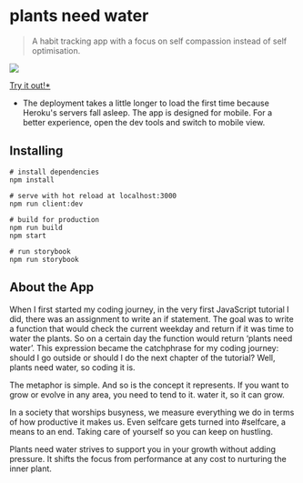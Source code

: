 # plants need water

> A habit tracking app with a focus on self compassion instead of self optimisation.

![](pnw_video.gif)

[Try it out!\*](https://plants-need-water.herokuapp.com/)

- The deployment takes a little longer to load the first time because Heroku's servers fall asleep. The app is designed for mobile. For a better experience, open the dev tools and switch to mobile view.

## Installing

```shell
# install dependencies
npm install

# serve with hot reload at localhost:3000
npm run client:dev

# build for production
npm run build
npm start

# run storybook
npm run storybook
```

## About the App

When I first started my coding journey, in the very first JavaScript tutorial I did, there was an assignment to write an if statement. The goal was to write a function that would check the current weekday and return if it was time to water the plants. So on a certain day the function would return ‘plants need water’. This expression became the catchphrase for my coding journey: should I go outside or should I do the next chapter of the tutorial? Well, plants need water, so coding it is.

The metaphor is simple. And so is the concept it represents. If you want to grow or evolve in any area, you need to tend to it. water it, so it can grow.

In a society that worships busyness, we measure everything we do in terms of how productive it makes us. Even selfcare gets turned into #selfcare, a means to an end. Taking care of yourself so you can keep on hustling.

Plants need water strives to support you in your growth without adding pressure. It shifts the focus from performance at any cost to nurturing the inner plant.
